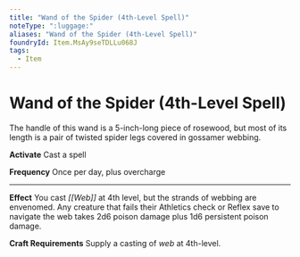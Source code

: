 ```yaml
---
title: "Wand of the Spider (4th-Level Spell)"
noteType: ":luggage:"
aliases: "Wand of the Spider (4th-Level Spell)"
foundryId: Item.MsAy9seTDLLu068J
tags:
  - Item
---
```


# Wand of the Spider (4th-Level Spell)

The handle of this wand is a 5-inch-long piece of rosewood, but most of its length is a pair of twisted spider legs covered in gossamer webbing.

**Activate** Cast a spell

**Frequency** Once per day, plus overcharge

* * *

**Effect** You cast _[[Web]]_ at 4th level, but the strands of webbing are envenomed. Any creature that fails their Athletics check or Reflex save to navigate the web takes 2d6 poison damage plus 1d6 persistent poison damage.

**Craft Requirements** Supply a casting of _web_ at 4th-level.

